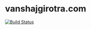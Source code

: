 # vanshajgirotra.com

[![Build Status](https://travis-ci.com/vanshajg/vanshajgirotra.com.svg?branch=master)](https://travis-ci.com/vanshajg/vanshajgirotra.com)
